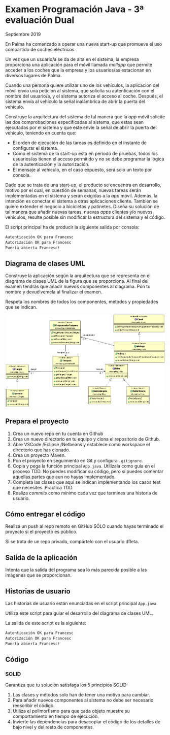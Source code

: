 Examen Programación Java - 3ª evaluación Dual
=============================================
Septiembre 2019

En Palma ha comenzado a operar una nueva start-up que promueve el uso compartido de coches eléctricos.

Un vez que un usuario/a se da de alta en el sistema, la empresa proporciona una aplicación para el móvil llamada _mollapp_ que permite acceder a los coches que la empresa y los usuarios/as estacionan en diversos lugares de Palma.

Cuando una persona quiere utilizar uno de los vehículos, la aplicación del móvil envía una petición al sistema, que solicita su autenticación con el nombre del usuario/a, y el sistema autoriza el acceso al coche. Después, el sistema envía al vehículo la señal inalámbrica de abrir la puerta del vehículo.

Construye la arquitectura del sistema de tal manera que la _app_ móvil solicite las dos comprobaciones especificadas al sistema, que estas sean ejecutadas por el sistema y que este envíe la señal de abrir la puerta del vehículo, teniendo en cuenta que:

- El orden de ejecución de las tareas es definido en el instante de configurar el sistema.
- Como el sistema de la start-up está en período de pruebas, todos los usuarios/as tienen el acceso permitido y no se debe programar la lógica de la autenticación y la autorización.
- El mensaje al vehículo, en el caso expuesto, será solo un texto por consola.

Dado que se trata de una start-up, el producto se encuentra en desarrollo, motivo por el cual, en cuestión de semanas, nuevas tareas serán implementadas en el sistema y serán exigidas a la _app_ móvil. Además, la intención es conectar el sistema a otras aplicaciones cliente. También se quiere extender el negocio a bicicletas y patinetes. Diseña su solución de tal manera que añadir nuevas tareas, nuevas _apps_ clientes y/o nuevos vehículos, resulte posible sin modificar la estructura del sistema y el código.

El script principal ha de producir la siguiente salida por consola:

```bash
Autenticación OK para Francesc
Autorización OK para Francesc
Puerta abierta Francesc!
```

## Diagrama de clases UML

Construye la aplicación según la arquitectura que se representa en el diagrama de clases UML de la figura que se proporciona. Al final del examen tendrás que añadir nuevos componentes al diagrama. Pon tu nombre y devuélvemela al finalizar el examen.

Respeta los nombres de todos los componentes, métodos y propiedades que se indican.

![Diagrama de clases UML Intercepting Filter](./diagrama_clases_UML_intercepting_filter.gif)

## Prepara el proyecto

1. Crea un nuevo repo en tu cuenta en Github
2. Crea un nuevo directorio en tu equipo y clona el repositorio de Github.
3. Abre VSCode /Eclipse /Netbeans y establece como workspace el directorio que has clonado.
4. Crea un proyecto Maven.
5. Pon el proyecto en seguimiento en Git y configura `.gitignore`.
6. Copia y pega la función principal `App.java`. Utilízala como guía en el proceso TDD. No puedes modificar su código, pero sí puedes comentar aquellas partes que aun no hayas implementado.
7. Completa las clases que aquí se indican implementando los casos test que necesites. Practica TDD.
8. Realiza _commits_ como mínimo cada vez que termines una historia de usuario.

## Cómo entregar el código

Realiza un push al repo remoto en GitHub SÓLO cuando hayas terminado el proyecto si el proyecto es público.

Si se trata de un repo privado, compártelo con el usuario dfleta.

## Salida de la aplicación

Intenta que la salida del programa sea lo más parecida posible a las imágenes que se proporcionan.

## Historias de usuario
Las historias de usuario están enunciadas en el script principal `App.java`

Utiliza este script para guiar el desarrollo del diagrama de clases UML.

La salida de este script es la siguiente:


```bash
Autenticación OK para Francesc
Autorización OK para Francesc
Puerta abierta Francesc!
```

## Código

### SOLID

Garantiza que tu solución satisfaga los 5 principios SOLID:

1. Las clases y métodos solo han de tener una motivo para cambiar.
2. Para añadir nuevos componentes al sistema no debe ser necesario reescribir el código.
3. Utiliza el polimorfismo para que cada objeto muestre su comportamiento en tiempo de ejecución.
4. Invierte las dependencias para desacoplar el código de los detalles de bajo nivel y del resto de componentes.

